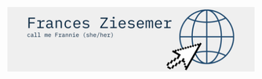![](Frannie-Z-left.png)
<!--![](Frances-Ziesemer.png)
<!--
**frannieziesemer/frannieziesemer** is a ✨ _special_ ✨ repository because its `README.md` (this file) appears on your GitHub profile.

I am a Web Developer-in-training focusing at the moment on mastering JavaScript + React and learning how to doucument and test my code. 


My current projects are:
- End-to-end app development with the amazing FrauenLoop program
- The Odin Project JavaScript Full Stack track
- #100DaysOfCode



follow my #100DaysOfCode journey on twitter @FZiesemer
check out my profile on LinkedIn


<!--- 🔭 I’m currently working on ...
- 🌱 I’m currently learning ...
- 👯 I’m looking to collaborate on ...
- 🤔 I’m looking for help with ...
- 💬 Ask me about ...
- 📫 How to reach me: ...
- 😄 Pronouns: ...
- ⚡ Fun fact: ...
-->

